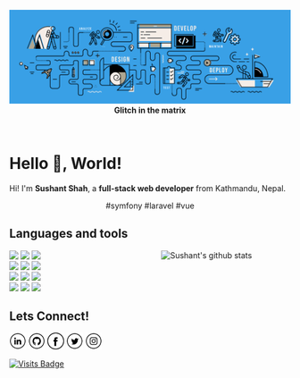 <p align="center">
<img src="https://raw.githubusercontent.com/tsushant/tsushant/master/about-cover.png" />
<b>Glitch in the matrix</b>
</p>
<p align="center">&nbsp;</p>

# Hello 👋, World!
Hi! I'm **Sushant Shah**, a **full-stack web developer** from Kathmandu, Nepal.

<p align="center">
    #symfony #laravel #vue
</p>

## Languages and tools

<p>
  <a href="https://github.com/tsushant">
    <img width="46%" align="right" alt="Sushant's github stats" src="https://github-readme-stats.vercel.app/api/top-langs/?username=tsushant&layout=compact&hide_border=true" />
  </a>

  <code><img width="10%" src="https://www.vectorlogo.zone/logos/php/php-ar21.svg"></code>
  <code><img width="10%" src="https://www.vectorlogo.zone/logos/javascript/javascript-ar21.svg"></code>
  <code><img width="10%" src="https://www.vectorlogo.zone/logos/flutterio/flutterio-ar21.svg"></code>
  <br />
  <code><img width="10%" src="https://www.vectorlogo.zone/logos/graphql/graphql-ar21.svg"></code>
  <code><img width="10%" src="https://www.vectorlogo.zone/logos/json/json-ar21.svg"></code>
  <code><img width="10%" src="https://www.vectorlogo.zone/logos/circleci/circleci-ar21.svg"></code>
  <br />
  <code><img width="10%" src="https://www.vectorlogo.zone/logos/mysql/mysql-ar21.svg"></code>
  <code><img width="10%" src="https://www.vectorlogo.zone/logos/vim/vim-ar21.svg"></code>
  <code><img width="10%" src="https://www.vectorlogo.zone/logos/docker/docker-ar21.svg"></code>
  <br />
  <code><img width="10%" src="https://www.vectorlogo.zone/logos/git-scm/git-scm-ar21.svg"></code>
  <code><img width="10%" src="https://www.vectorlogo.zone/logos/yaml/yaml-ar21.svg"></code>
  <code><img width="10%" src="https://www.vectorlogo.zone/logos/gnu_bash/gnu_bash-ar21.svg"></code>
</p>


## Lets Connect!

<a href="https://www.linkedin.com/in/tsushant/" target="_blank"><img src="https://raw.githubusercontent.com/tsushant/tsushant/master/in.png" alt="LinkedIn" width="30"></a>
<a href="https://github.com/tsushant" target="_blank"><img src="https://raw.githubusercontent.com/tsushant/tsushant/master/git.png" alt="GitHub" width="30"></a>
<a href="https://www.facebook.com/sushahnt" target="_blank"><img src="https://raw.githubusercontent.com/tsushant/tsushant/master/fb.png" alt="Facebook" width="30"></a>
<a href="https://twitter.com/sushahnt" target="_blank"><img src="https://raw.githubusercontent.com/tsushant/tsushant/master/tw.png" alt="Twitter" width="30"></a>
<a href="https://www.instagram.com/sushahnt/" target="_blank"><img src="https://raw.githubusercontent.com/tsushant/tsushant/master/ig.png" alt="Instagram" width="30"></a>
<!-- <a href="https://tsushant.github.io/" target="_blank"><img src="https://raw.githubusercontent.com/tsushant/tsushant/master/www.png" alt="Website" width="30"></a> -->

[![Visits Badge](https://badges.pufler.dev/visits/tsushant/tsushant)](https://github.com/tsushant)